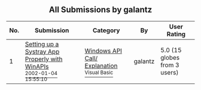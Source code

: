 ﻿<div align="center">

## All Submissions by galantz

</div>

No.  | Submission | Category | By   | User Rating
---- | ---------- | -------- | ---- | -----------
1 | [Setting up a Systray App Properly with WinAPIs<br /><sup>2002-01-04 15:55:10</sup>](https://github.com/Planet-Source-Code/galantz-setting-up-a-systray-app-properly-with-winapis__1-29030) | [Windows API Call/ Explanation<br /><sup>Visual Basic</sup>](../ByCategory/windows-api-call-explanation__1-39.md) | galantz | 5.0 (15 globes from 3 users)
